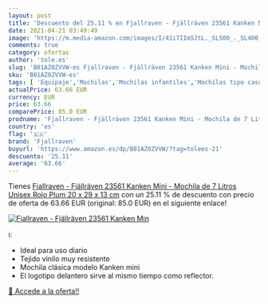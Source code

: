 ```yaml
---
layout: post
title: 'Descuento del 25.11 % en Fjallraven - Fjällräven 23561 Kanken Min'
date: 2021-04-21 03:49:49
image: 'https://m.media-amazon.com/images/I/41i7IImSJtL._SL500_._SL400_.jpg'
comments: true
category: ofertas
author: 'tole.es'
slug: 'B01AZ0ZVVW-es Fjallraven - Fjällräven 23561 Kanken Mini - Mochila de 7...'
sku: 'B01AZ0ZVVW-es'
tags: [ 'Equipaje','Mochilas','Mochilas infantiles','Mochilas tipo casual','Zapatos y complementos','fjallraven','mochila', ]
actualPrice: 63.66 EUR
currency: EUR
price: 63.66
comparePrice: 85.0 EUR
prodname: 'Fjallraven - Fjällräven 23561 Kanken Mini - Mochila de 7 Litros  Unisex  Rojo  Plum   20 x 29 x 13 cm'
country: 'es'
flag: '🇪🇸'
brand: 'Fjallraven'
buyurl: 'https://www.amazon.es/dp/B01AZ0ZVVW/?tag=tolees-21'
descuento: '25.11'
average: '63.66'
---
```


Tienes [Fjallraven - Fjällräven 23561 Kanken Mini - Mochila de 7 Litros  Unisex  Rojo  Plum   20 x 29 x 13 cm](https://www.amazon.es/dp/B01AZ0ZVVW/?tag=tolees-21) con un 25.11 % de descuento con precio de oferta de 63.66 EUR (original: 85.0 EUR) en el siguiente enlace!

[![Fjallraven - Fjällräven 23561 Kanken Min](https://m.media-amazon.com/images/I/41i7IImSJtL._SL500_._SL400_.jpg)](https://www.amazon.es/dp/B01AZ0ZVVW/?tag=tolees-21)

ℹ️:

- Ideal para uso diario
- Tejido vinilo muy resistente
- Mochila clásica modelo Kanken mini
- El logotipo delantero sirve al mismo tiempo como reflector.

[🛒 Accede a la oferta!!](https://www.amazon.es/dp/B01AZ0ZVVW/?tag=tolees-21)

